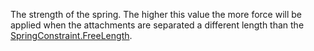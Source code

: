 The strength of the spring. The higher this value the more force will be applied when the attachments are separated a different length than the [SpringConstraint.FreeLength](https://developer.roblox.com/en-us/api-reference/property/SpringConstraint/FreeLength).